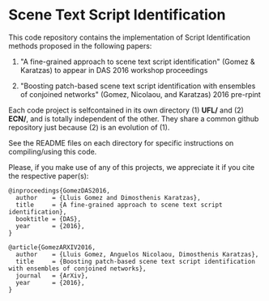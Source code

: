 
# Scene Text Script Identification

This code repository contains the implementation of Script Identification methods proposed in the following papers:

1. "A fine-grained approach to scene text script identification" (Gomez & Karatzas) to appear in DAS 2016 workshop proceedings

2. "Boosting patch-based scene text script identification with ensembles of conjoined networks" (Gomez, Nicolaou, and Karatzas) 2016 pre-rpint


Each code project is selfcontained in its own directory (1) **UFL/** and (2) **ECN/**, and is totally independent of the other. They share a common github repository just because (2) is an evolution of (1). 

See the README files on each directory for specific instructions on compiling/using this code.


Please, if you make use of any of this projects, we appreciate it if you cite the respective paper(s):


```
@inproceedings{GomezDAS2016,
  author    = {Lluis Gomez and Dimosthenis Karatzas},
  title     = {A fine-grained approach to scene text script identification},
  booktitle = {DAS},
  year      = {2016},
}
```

```
@article{GomezARXIV2016,
  author    = {Lluis Gomez, Anguelos Nicolaou, Dimosthenis Karatzas},
  title     = {Boosting patch-based scene text script identification with ensembles of conjoined networks},
  journal   = {ArXiv},
  year      = {2016},
}
```
